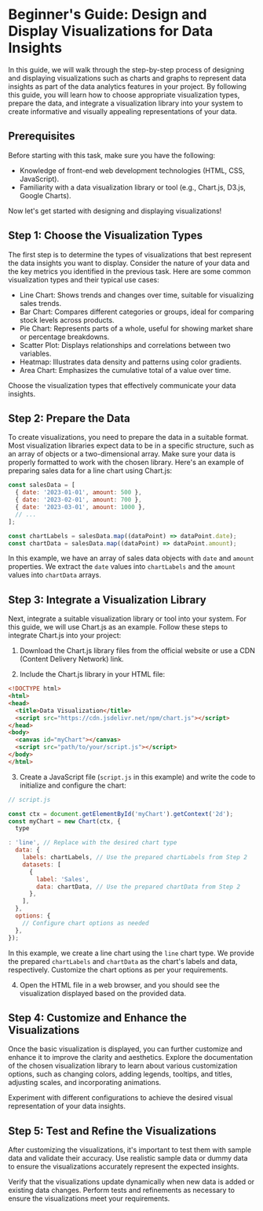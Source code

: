 # Beginner's Guide: Design and Display Visualizations for Data Insights

In this guide, we will walk through the step-by-step process of designing and displaying visualizations such as charts and graphs to represent data insights as part of the data analytics features in your project. By following this guide, you will learn how to choose appropriate visualization types, prepare the data, and integrate a visualization library into your system to create informative and visually appealing representations of your data.

## Prerequisites

Before starting with this task, make sure you have the following:

- Knowledge of front-end web development technologies (HTML, CSS, JavaScript).
- Familiarity with a data visualization library or tool (e.g., Chart.js, D3.js, Google Charts).

Now let's get started with designing and displaying visualizations!

## Step 1: Choose the Visualization Types

The first step is to determine the types of visualizations that best represent the data insights you want to display. Consider the nature of your data and the key metrics you identified in the previous task. Here are some common visualization types and their typical use cases:

- Line Chart: Shows trends and changes over time, suitable for visualizing sales trends.
- Bar Chart: Compares different categories or groups, ideal for comparing stock levels across products.
- Pie Chart: Represents parts of a whole, useful for showing market share or percentage breakdowns.
- Scatter Plot: Displays relationships and correlations between two variables.
- Heatmap: Illustrates data density and patterns using color gradients.
- Area Chart: Emphasizes the cumulative total of a value over time.

Choose the visualization types that effectively communicate your data insights.

## Step 2: Prepare the Data

To create visualizations, you need to prepare the data in a suitable format. Most visualization libraries expect data to be in a specific structure, such as an array of objects or a two-dimensional array. Make sure your data is properly formatted to work with the chosen library. Here's an example of preparing sales data for a line chart using Chart.js:

```javascript
const salesData = [
  { date: '2023-01-01', amount: 500 },
  { date: '2023-02-01', amount: 700 },
  { date: '2023-03-01', amount: 1000 },
  // ...
];

const chartLabels = salesData.map((dataPoint) => dataPoint.date);
const chartData = salesData.map((dataPoint) => dataPoint.amount);
```

In this example, we have an array of sales data objects with `date` and `amount` properties. We extract the `date` values into `chartLabels` and the `amount` values into `chartData` arrays.

## Step 3: Integrate a Visualization Library

Next, integrate a suitable visualization library or tool into your system. For this guide, we will use Chart.js as an example. Follow these steps to integrate Chart.js into your project:

1. Download the Chart.js library files from the official website or use a CDN (Content Delivery Network) link.

2. Include the Chart.js library in your HTML file:

```html
<!DOCTYPE html>
<html>
<head>
  <title>Data Visualization</title>
  <script src="https://cdn.jsdelivr.net/npm/chart.js"></script>
</head>
<body>
  <canvas id="myChart"></canvas>
  <script src="path/to/your/script.js"></script>
</body>
</html>
```

3. Create a JavaScript file (`script.js` in this example) and write the code to initialize and configure the chart:

```javascript
// script.js

const ctx = document.getElementById('myChart').getContext('2d');
const myChart = new Chart(ctx, {
  type

: 'line', // Replace with the desired chart type
  data: {
    labels: chartLabels, // Use the prepared chartLabels from Step 2
    datasets: [
      {
        label: 'Sales',
        data: chartData, // Use the prepared chartData from Step 2
      },
    ],
  },
  options: {
    // Configure chart options as needed
  },
});
```

In this example, we create a line chart using the `line` chart type. We provide the prepared `chartLabels` and `chartData` as the chart's labels and data, respectively. Customize the chart options as per your requirements.

4. Open the HTML file in a web browser, and you should see the visualization displayed based on the provided data.

## Step 4: Customize and Enhance the Visualizations

Once the basic visualization is displayed, you can further customize and enhance it to improve the clarity and aesthetics. Explore the documentation of the chosen visualization library to learn about various customization options, such as changing colors, adding legends, tooltips, and titles, adjusting scales, and incorporating animations.

Experiment with different configurations to achieve the desired visual representation of your data insights.

## Step 5: Test and Refine the Visualizations

After customizing the visualizations, it's important to test them with sample data and validate their accuracy. Use realistic sample data or dummy data to ensure the visualizations accurately represent the expected insights.

Verify that the visualizations update dynamically when new data is added or existing data changes. Perform tests and refinements as necessary to ensure the visualizations meet your requirements.

